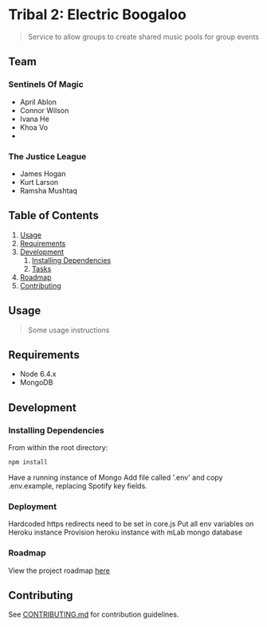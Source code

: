 # Tribal 2: Electric Boogaloo

> Service to allow groups to create shared music pools for group events

## Team

### Sentinels Of Magic
  - April Ablon
  - Connor Wilson
  - Ivana He
  - Khoa Vo
  - 
### The Justice League
  - James Hogan
  - Kurt Larson
  - Ramsha Mushtaq

## Table of Contents

1. [Usage](#Usage)
1. [Requirements](#requirements)
1. [Development](#development)
    1. [Installing Dependencies](#installing-dependencies)
    1. [Tasks](#tasks)
1. [Roadmap](#roadmap)
1. [Contributing](#contributing)

## Usage

> Some usage instructions

## Requirements

- Node 6.4.x
- MongoDB

## Development

### Installing Dependencies

From within the root directory:

```sh
npm install
```
Have a running instance of Mongo
Add file called '.env' and copy .env.example, replacing Spotify key fields.

### Deployment

Hardcoded https redirects need to be set in core.js
Put all env variables on Heroku instance
Provision heroku instance with mLab mongo database 

### Roadmap

View the project roadmap [here](LINK_TO_DOC)


## Contributing

See [CONTRIBUTING.md](CONTRIBUTING.md) for contribution guidelines.
